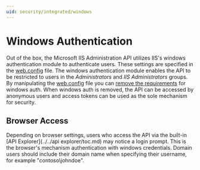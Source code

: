 ```yaml
---
uid: security/integrated/windows
---
```


# Windows Authentication

Out of the box, the Microsoft IIS Administration API utilizes IIS's windows authentication module to authenticate users. These settings are specified in the [web.config](web.config.md) file. The windows authentication module enables the API to be restricted to users in the _Administrators_ and _IIS Administrators_ groups. By manipulating the [web.config](web.config.md) file you can [remove the requirements](remove-integrated.md) for windows auth. When windows auth is removed, the API can be accessed by anonymous users and access tokens can be used as the sole mechanism for security.

## Browser Access

Depending on browser settings, users who access the API via the built-in [API Explorer](../../api explorer/toc.md) may notice a login prompt. This is the browser's mechanism authentication with windows credentials. Domain users should include their domain name when specifying their username, for example "contoso\johndoe". 